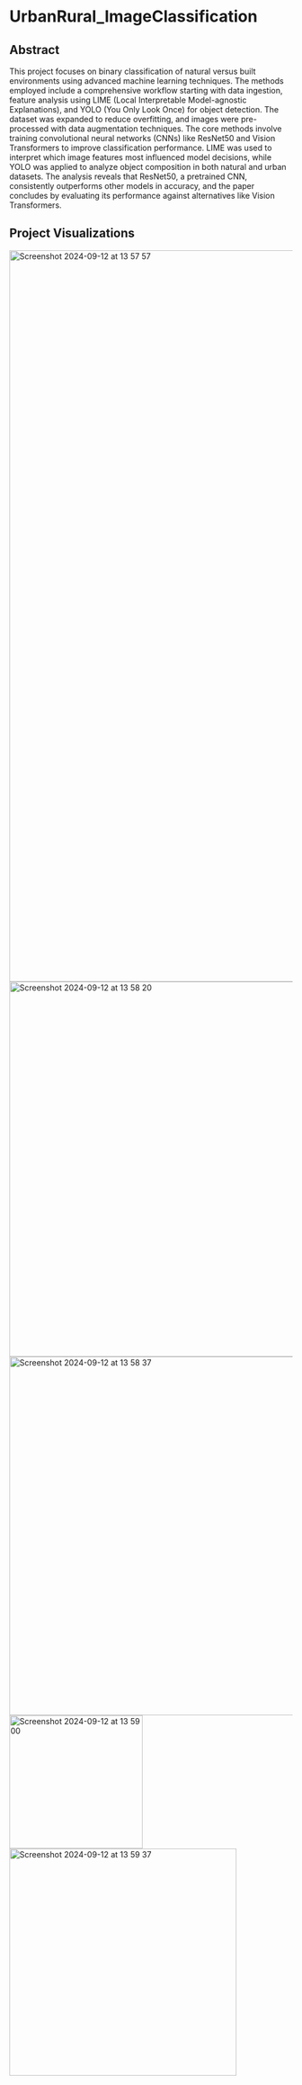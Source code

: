 # UrbanRural_ImageClassification

## Abstract 
This project focuses on binary classification of natural versus built environments using advanced machine learning techniques. The methods employed include a comprehensive workflow starting with data ingestion, feature analysis using LIME (Local Interpretable Model-agnostic Explanations), and YOLO (You Only Look Once) for object detection. The dataset was expanded to reduce overfitting, and images were pre-processed with data augmentation techniques. The core methods involve training convolutional neural networks (CNNs) like ResNet50 and Vision Transformers to improve classification performance. LIME was used to interpret which image features most influenced model decisions, while YOLO was applied to analyze object composition in both natural and urban datasets. The analysis reveals that ResNet50, a pretrained CNN, consistently outperforms other models in accuracy, and the paper concludes by evaluating its performance against alternatives like Vision Transformers.

## Project Visualizations
<img width="1301" alt="Screenshot 2024-09-12 at 13 57 57" src="https://github.com/user-attachments/assets/f29026ec-7174-4a53-abb6-63dbac07f18a">
<img width="667" alt="Screenshot 2024-09-12 at 13 58 20" src="https://github.com/user-attachments/assets/34e31f43-e7a5-49f2-9d7a-194673ed4c62">
<img width="638" alt="Screenshot 2024-09-12 at 13 58 37" src="https://github.com/user-attachments/assets/2d98ab22-0784-4b27-aa94-132cc888eef3">
<img width="237" alt="Screenshot 2024-09-12 at 13 59 00" src="https://github.com/user-attachments/assets/9cdbce0f-8af0-4e61-a339-fb942ae0919a">
<img width="404" alt="Screenshot 2024-09-12 at 13 59 37" src="https://github.com/user-attachments/assets/252f2385-8232-46c0-8b71-fc371437acc5">
